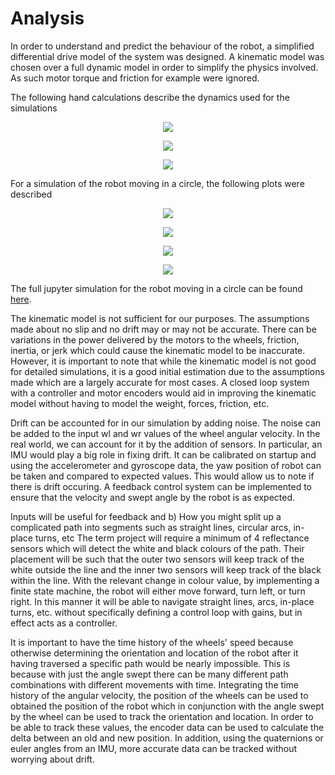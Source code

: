# Analysis

In order to understand and predict the behaviour of the robot, a simplified differential drive model of the system was designed. A kinematic model was chosen over a full dynamic model in order to simplify the physics involved. As such motor torque and friction for example were ignored.

The following hand calculations describe the dynamics used for the simulations

<p align="center">
  <img src="/docs/assets/images/hw3-1.JPG" />
</p>

<p align="center">
  <img src="/docs/assets/images/hw3-2.JPG" />
</p>

<p align="center">
  <img src="/docs/assets/images/hw3-3.JPG" />
</p>

For a simulation of the robot moving in a circle, the following plots were described

<p align="center">
  <img src="/docs/assets/images/hw_x-t.png" />
</p>

<p align="center">
  <img src="/docs/assets/images/hw_y-t.png" />
</p>

<p align="center">
  <img src="/docs/assets/images/hw_h-t.png" />
</p>

<p align="center">
  <img src="/docs/assets/images/hw_x-y.png" />
</p>
  
The full jupyter simulation for the robot moving in a circle can be found [here](/code/HW0x03.ipynb).

The kinematic model is not sufficient for our purposes. The assumptions made about no slip and no drift may or may not be accurate. There can be variations in the power delivered by the motors to the wheels, friction, inertia, or jerk which could cause the kinematic model to be inaccurate. However, it is important to note that while the kinematic model is not good for detailed simulations, it is a good initial estimation due to the assumptions made which are a largely accurate for most cases. A closed loop system with a controller and motor encoders would aid in improving the kinematic model without having to model the weight, forces, friction, etc.

Drift can be accounted for in our simulation by adding noise. The noise can be added to the input wl and wr values of the wheel angular velocity. In the real world, we can account for it by the addition of sensors. In particular, an IMU would play a big role in fixing drift. It can be calibrated on startup and using the accelerometer and gyroscope data, the yaw position of robot can be taken and compared to expected values. This would allow us to note if there is drift occuring. A feedback control system can be implemented to ensure that the velocity and swept angle by the robot is as expected.

Inputs will be useful for feedback and b) How you might split up a complicated path into segments such as straight lines, circular arcs, in-place turns, etc
The term project will require a minimum of 4 reflectance sensors which will detect the white and black colours of the path. Their placement will be such that the outer two sensors will keep track of the white outside the line and the inner two sensors will keep track of the black within the line. With the relevant change in colour value, by implementing a finite state machine, the robot will either move forward, turn left, or turn right. In this manner it will be able to navigate straight lines, arcs, in-place turns, etc. without specifically defining a control loop with gains, but in effect acts as a controller.

It is important to have the time history of the wheels' speed because otherwise determining the orientation and location of the robot after it having traversed a specific path would be nearly impossible. This is because with just the angle swept there can be many different path combinations with different movements with time. Integrating the time history of the angular velocity, the position of the wheels can be used to obtained the position of the robot which in conjunction with the angle swept by the wheel can be used to track the orientation and location. In order to be able to track these values, the encoder data can be used to calculate the delta between an old and new position. In addition, using the quaternions or euler angles from an IMU, more accurate data can be tracked without worrying about drift.
